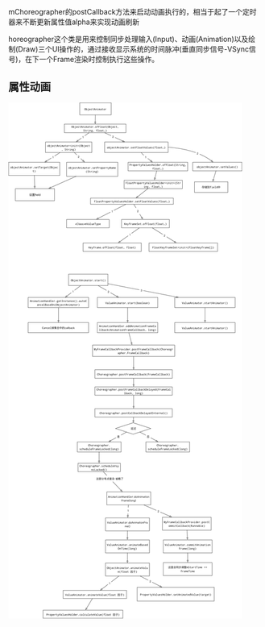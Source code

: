 mChoreographer的postCallback方法来启动动画执行的，相当于起了一个定时器来不断更新属性值alpha来实现动画刷新

horeographer这个类是用来控制同步处理输入(Input)、动画(Animation)以及绘制(Draw)三个UI操作的，通过接收显示系统的时间脉冲(垂直同步信号-VSync信号)，在下一个Frame渲染时控制执行这些操作。

## 属性动画
![image](./源码分析.jpg)
